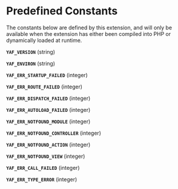 Predefined Constants
====================

The constants below are defined by this extension, and will only be
available when the extension has either been compiled into PHP or
dynamically loaded at runtime.

**`YAF_VERSION`** (<span class="type">string</span>)  
<span class="simpara"> </span>

**`YAF_ENVIRON`** (<span class="type">string</span>)  
<span class="simpara"> </span>

**`YAF_ERR_STARTUP_FAILED`** (<span class="type">integer</span>)  
<span class="simpara"> </span>

**`YAF_ERR_ROUTE_FAILED`** (<span class="type">integer</span>)  
<span class="simpara"> </span>

**`YAF_ERR_DISPATCH_FAILED`** (<span class="type">integer</span>)  
<span class="simpara"> </span>

**`YAF_ERR_AUTOLOAD_FAILED`** (<span class="type">integer</span>)  
<span class="simpara"> </span>

**`YAF_ERR_NOTFOUND_MODULE`** (<span class="type">integer</span>)  
<span class="simpara"> </span>

**`YAF_ERR_NOTFOUND_CONTROLLER`** (<span class="type">integer</span>)  
<span class="simpara"> </span>

**`YAF_ERR_NOTFOUND_ACTION`** (<span class="type">integer</span>)  
<span class="simpara"> </span>

**`YAF_ERR_NOTFOUND_VIEW`** (<span class="type">integer</span>)  
<span class="simpara"> </span>

**`YAF_ERR_CALL_FAILED`** (<span class="type">integer</span>)  
<span class="simpara"> </span>

**`YAF_ERR_TYPE_ERROR`** (<span class="type">integer</span>)  
<span class="simpara"> </span>

